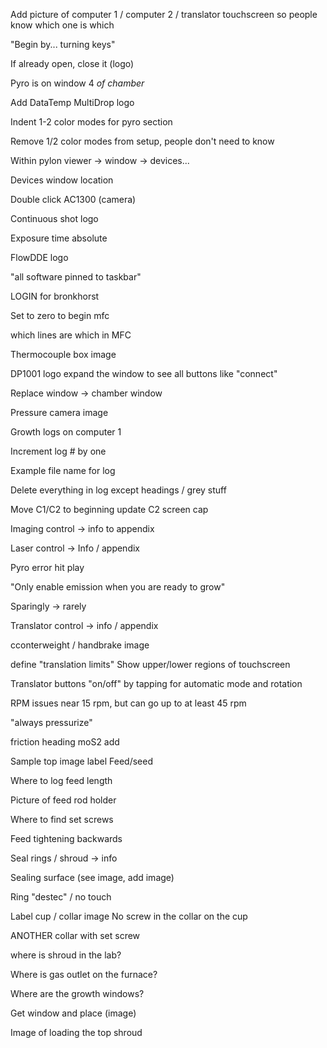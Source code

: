 
Add picture of computer 1 / computer 2 / translator touchscreen so people know which one is which

"Begin by... turning keys"

If already open, close it (logo)

Pyro is on window 4 *of chamber*

Add DataTemp MultiDrop logo

Indent 1-2 color modes for pyro section

Remove 1/2 color modes from setup, people don't need to know

Within pylon viewer -> window -> devices...

Devices window location

Double click AC1300 (camera)

Continuous shot logo

Exposure time absolute

FlowDDE logo

"all software pinned to taskbar"

LOGIN for bronkhorst

Set to zero to begin mfc

which lines are which in MFC

Thermocouple box image

DP1001 logo
    expand the window to see all buttons like "connect"

Replace window -> chamber window

Pressure camera image

Growth logs on computer 1

Increment log # by one

Example file name for log

Delete everything in log except headings / grey stuff

Move C1/C2 to beginning
update C2 screen cap

Imaging control -> info to appendix

Laser control -> Info / appendix

Pyro error hit play

"Only enable emission when you are ready to grow"

Sparingly -> rarely

Translator control -> info / appendix

cconterweight / handbrake image

define "translation limits"
Show upper/lower regions of touchscreen

Translator buttons "on/off" by tapping for automatic mode and rotation

RPM issues near 15 rpm, but can go up to at least 45 rpm

"always pressurize"

friction heading
    moS2 add

Sample top image label Feed/seed

Where to log feed length

Picture of feed rod holder

Where to find set screws

Feed tightening backwards

Seal rings / shroud -> info

Sealing surface (see image, add image)

Ring "destec" / no touch

Label cup / collar image
    No screw in the collar on the cup

ANOTHER collar with set screw

where is shroud in the lab?

Where is gas outlet on the furnace?

Where are the growth windows?

Get window and place (image)

Image of loading the top shroud